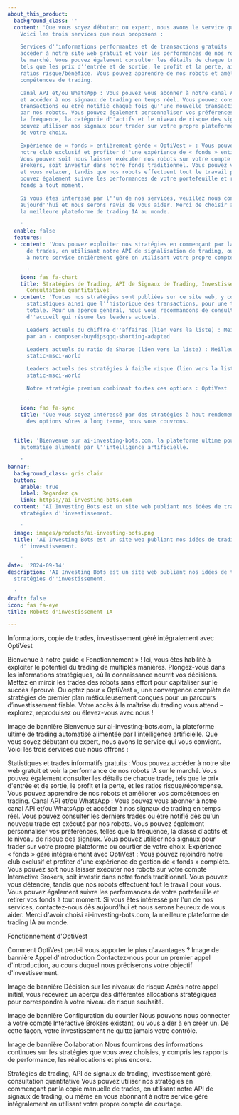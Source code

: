 ```yaml
---
about_this_product:
  background_class: ''
  content: 'Que vous soyez débutant ou expert, nous avons le service qui vous convient.
    Voici les trois services que nous proposons :

    Services d''informations performantes et de transactions gratuits : Vous pouvez
    accéder à notre site web gratuit et voir les performances de nos robots IA sur
    le marché. Vous pouvez également consulter les détails de chaque transaction,
    tels que les prix d''entrée et de sortie, le profit et la perte, ainsi que les
    ratios risque/bénéfice. Vous pouvez apprendre de nos robots et améliorer vos propres
    compétences de trading.

    Canal API et/ou WhatsApp : Vous pouvez vous abonner à notre canal API et/ou WhatsApp
    et accéder à nos signaux de trading en temps réel. Vous pouvez consulter les dernières
    transactions ou être notifié chaque fois qu''une nouvelle transaction est exécutée
    par nos robots. Vous pouvez également personnaliser vos préférences, telles que
    la fréquence, la catégorie d''actifs et le niveau de risque des signaux. Vous
    pouvez utiliser nos signaux pour trader sur votre propre plateforme ou courtier
    de votre choix.

    Expérience de « fonds » entièrement gérée « OptiVest » : Vous pouvez rejoindre
    notre club exclusif et profiter d''une expérience de « fonds » entièrement gérée.
    Vous pouvez soit nous laisser exécuter nos robots sur votre compte Interactive
    Brokers, soit investir dans notre fonds traditionnel. Vous pouvez vous détendre
    et vous relaxer, tandis que nos robots effectuent tout le travail pour vous. Vous
    pouvez également suivre les performances de votre portefeuille et retirer vos
    fonds à tout moment.

    Si vous êtes intéressé par l''un de nos services, veuillez nous contacter dès
    aujourd''hui et nous serons ravis de vous aider. Merci de choisir ai-investing-bots.com,
    la meilleure plateforme de trading IA au monde.

    '
  enable: false
  features:
  - content: 'Vous pouvez exploiter nos stratégies en commençant par la copie manuelle
      de trades, en utilisant notre API de signalisation de trading, ou même en souscrivant
      à notre service entièrement géré en utilisant votre propre compte de courtage.

      '
    icon: fas fa-chart
    title: Stratégies de Trading, API de Signaux de Trading, Investissement géré,
      Consultation quantitatives
  - content: 'Toutes nos stratégies sont publiées sur ce site web, y compris de nombreuses
      statistiques ainsi que l''historique des transactions, pour une transparence
      totale. Pour un aperçu général, nous vous recommandons de consulter notre page
      d''accueil qui résume les leaders actuels.

      Leaders actuels du chiffre d''affaires (lien vers la liste) : Meilleur » +425 %
      par an - composer-buydipsqqq-shorting-adapted

      Leaders actuels du ratio de Sharpe (lien vers la liste) : Meilleur » 9,94 -
      static-msci-world

      Leaders actuels des stratégies à faible risque (lien vers la liste) : 9,94 -
      static-msci-world

      Notre stratégie premium combinant toutes ces options : OptiVest

      '
    icon: fas fa-sync
    title: 'Que vous soyez intéressé par des stratégies à haut rendement/intérêt ou
      des options sûres à long terme, nous vous couvrons.

      '
  title: 'Bienvenue sur ai-investing-bots.com, la plateforme ultime pour le trading
    automatisé alimenté par l''intelligence artificielle.

    '
banner:
  background_class: gris clair
  button:
    enable: true
    label: Regardez ça
    link: https://ai-investing-bots.com
  content: 'AI Investing Bots est un site web publiant nos idées de trading et nos
    stratégies d''investissement.

    '
  image: images/products/ai-investing-bots.png
  title: 'AI Investing Bots est un site web publiant nos idées de trading et nos stratégies
    d''investissement.

    '
date: '2024-09-14'
description: 'AI Investing Bots est un site web publiant nos idées de trading et nos
  stratégies d''investissement.

  '
draft: false
icon: fas fa-eye
title: Robots d'investissement IA

---
```

Informations, copie de trades, investissement géré intégralement avec OptiVest

Bienvenue à notre guide « Fonctionnement » ! Ici, vous êtes habilité à exploiter le potentiel du trading de multiples manières. Plongez-vous dans les informations stratégiques, où la connaissance nourrit vos décisions.  Mettez en miroir les trades des robots sans effort pour capitaliser sur le succès éprouvé. Ou optez pour « OptiVest », une convergence complète de stratégies de premier plan méticuleusement conçues pour un parcours d’investissement fiable. Votre accès à la maîtrise du trading vous attend – explorez, reproduisez ou élevez-vous avec nous !

Image de bannière
Bienvenue sur ai-investing-bots.com, la plateforme ultime de trading automatisé alimentée par l'intelligence artificielle. Que vous soyez débutant ou expert, nous avons le service qui vous convient. Voici les trois services que nous offrons :

Statistiques et trades informatifs gratuits : Vous pouvez accéder à notre site web gratuit et voir la performance de nos robots IA sur le marché. Vous pouvez également consulter les détails de chaque trade, tels que le prix d'entrée et de sortie, le profit et la perte, et les ratios risque/récompense. Vous pouvez apprendre de nos robots et améliorer vos compétences en trading.
Canal API et/ou WhatsApp : Vous pouvez vous abonner à notre canal API et/ou WhatsApp et accéder à nos signaux de trading en temps réel. Vous pouvez consulter les derniers trades ou être notifié dès qu'un nouveau trade est exécuté par nos robots. Vous pouvez également personnaliser vos préférences, telles que la fréquence, la classe d'actifs et le niveau de risque des signaux. Vous pouvez utiliser nos signaux pour trader sur votre propre plateforme ou courtier de votre choix.
Expérience « fonds » géré intégralement avec OptiVest : Vous pouvez rejoindre notre club exclusif et profiter d'une expérience de gestion de « fonds » complète. Vous pouvez soit nous laisser exécuter nos robots sur votre compte Interactive Brokers, soit investir dans notre fonds traditionnel. Vous pouvez vous détendre, tandis que nos robots effectuent tout le travail pour vous. Vous pouvez également suivre les performances de votre portefeuille et retirer vos fonds à tout moment.
Si vous êtes intéressé par l'un de nos services, contactez-nous dès aujourd'hui et nous serons heureux de vous aider. Merci d'avoir choisi ai-investing-bots.com, la meilleure plateforme de trading IA au monde.

Fonctionnement d'OptiVest

Comment OptiVest peut-il vous apporter le plus d'avantages ?
Image de bannière
Appel d'introduction
Contactez-nous pour un premier appel d'introduction, au cours duquel nous préciserons votre objectif d'investissement.

Image de bannière
Décision sur les niveaux de risque
Après notre appel initial, vous recevrez un aperçu des différentes allocations stratégiques pour correspondre à votre niveau de risque souhaité.

Image de bannière
Configuration du courtier
Nous pouvons nous connecter à votre compte Interactive Brokers existant, ou vous aider à en créer un. De cette façon, votre investissement ne quitte jamais votre contrôle.

Image de bannière
Collaboration
Nous fournirons des informations continues sur les stratégies que vous avez choisies, y compris les rapports de performance, les réallocations et plus encore.

Stratégies de trading, API de signaux de trading, investissement géré, consultation quantitative
Vous pouvez utiliser nos stratégies en commençant par la copie manuelle de trades, en utilisant notre API de signaux de trading, ou même en vous abonnant à notre service géré intégralement en utilisant votre propre compte de courtage.
